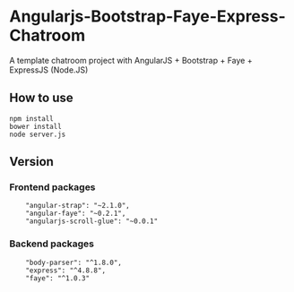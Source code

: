 Angularjs-Bootstrap-Faye-Express-Chatroom
=========================================

A template chatroom project with AngularJS + Bootstrap + Faye + ExpressJS (Node.JS) 

## How to use
```
npm install
bower install
node server.js
```

## Version
### Frontend packages
```
    "angular-strap": "~2.1.0",
    "angular-faye": "~0.2.1",
    "angularjs-scroll-glue": "~0.0.1"
```

### Backend packages
```
    "body-parser": "^1.8.0",
    "express": "^4.8.8",
    "faye": "^1.0.3"
```
